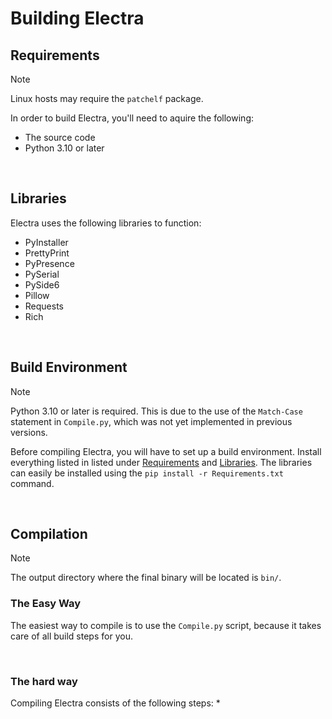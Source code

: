 # Building Electra
## Requirements
> [!NOTE]
> Linux hosts may require the `patchelf` package.

In order to build Electra, you'll need to aquire the following:

* The source code
* Python 3.10 or later

<br/>

## Libraries
Electra uses the following libraries to function:
* PyInstaller
* PrettyPrint
* PyPresence
* PySerial
* PySide6
* Pillow
* Requests
* Rich

<br/>

## Build Environment
> [!NOTE]
> Python 3.10 or later is required. This is due to the use of the `Match-Case` statement in `Compile.py`, which was not yet implemented in previous versions.

Before compiling Electra, you will have to set up a build environment. Install everything listed in listed under [Requirements](#requirements) and [Libraries](#libraries). The libraries can easily be installed using the `pip install -r Requirements.txt` command.

<br/>

## Compilation
> [!NOTE]
> The output directory where the final binary will be located is `bin/`.

### The Easy Way
The easiest way to compile is to use the `Compile.py` script, because it takes care of all build steps for you.

<br/>

### The hard way
Compiling Electra consists of the following steps:
* 

